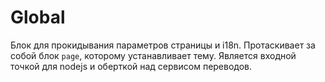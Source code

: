# Global

Блок для прокидывания параметров страницы и i18n. Протаскивает за собой блок `page`,
которому устанавливает тему. Является входной точкой для nodejs и оберткой над сервисом
переводов.
